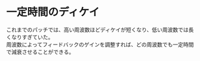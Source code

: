 # 一定時間のディケイ
これまでのパッチでは、高い周波数ほどディケイが短くなり、低い周波数では長くなりすぎていた。  
周波数によってフィードバックのゲインを調整すれば、どの周波数でも一定時間で減衰させることができる。  